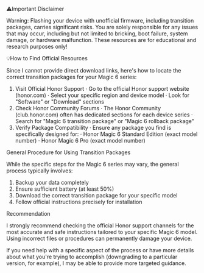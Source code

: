 ⚠️Important Disclaimer

Warning: Flashing your device with unofficial firmware, including transition packages, carries significant risks. You are solely responsible for any issues that may occur, including but not limited to bricking, boot failure, system damage, or hardware malfunction. These resources are for educational and research purposes only!

💡How to Find Official Resources

Since I cannot provide direct download links, here's how to locate the correct transition packages for your Magic 6 series:

1. Visit Official Honor Support
   · Go to the official Honor support website (honor.com)
   · Select your specific region and device model
   · Look for "Software" or "Download" sections
2. Check Honor Community Forums
   · The Honor Community (club.honor.com) often has dedicated sections for each device series
   · Search for "Magic 6 transition package" or "Magic 6 rollback package"
3. Verify Package Compatibility
   · Ensure any package you find is specifically designed for:
   · Honor Magic 6 Standard Edition (exact model number)
   · Honor Magic 6 Pro (exact model number)

General Procedure for Using Transition Packages

While the specific steps for the Magic 6 series may vary, the general process typically involves:

1. Backup your data completely
2. Ensure sufficient battery (at least 50%)
3. Download the correct transition package for your specific model
4. Follow official instructions precisely for installation

Recommendation

I strongly recommend checking the official Honor support channels for the most accurate and safe instructions tailored to your specific Magic 6 model. Using incorrect files or procedures can permanently damage your device.

If you need help with a specific aspect of the process or have more details about what you're trying to accomplish (downgrading to a particular version, for example), I may be able to provide more targeted guidance.

